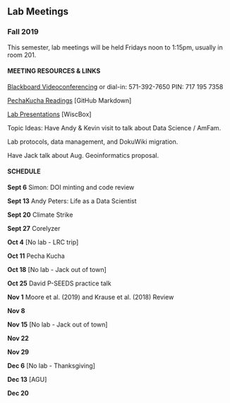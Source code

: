 ## Lab Meetings
### Fall 2019
This semester, lab meetings will be held Fridays noon to 1:15pm, usually in room 201.

#### MEETING RESOURCES & LINKS
[Blackboard Videoconferencing](https://us.bbcollab.com/guest/b7a259e026b0499e88a92039d34f295f)
or dial-in: 571-392-7650 PIN: 717 195 7358

[PechaKucha Readings](https://github.com/WilliamsPaleoLab/LabMeetings/blob/master/PechaKucha.md)  [GitHub Markdown]

[Lab Presentations](https://uwmadison.box.com/s/18q6ulb3qc5vtzx8cmwf9h8owc6cwu0y) [WiscBox]

Topic Ideas:  Have Andy & Kevin visit to talk about Data Science / AmFam.  

Lab protocols, data management, and DokuWiki migration.

Have Jack talk about Aug. Geoinformatics proposal.

#### SCHEDULE

**Sept 6**  Simon: DOI minting and code review

**Sept 13** Andy Peters: Life as a Data Scientist

**Sept 20** Climate Strike

**Sept 27** Corelyzer

**Oct 4**   [No lab - LRC trip]

**Oct 11**  Pecha Kucha

**Oct 18** [No lab - Jack out of town]

**Oct 25** David P-SEEDS practice talk

**Nov 1** Moore et al. (2019) and Krause et al. (2018) Review

**Nov 8**

**Nov 15** [No lab - Jack out of town]

**Nov 22**  

**Nov 29**

**Dec 6** [No lab - Thanksgiving]

**Dec 13** [AGU]

**Dec 20**
